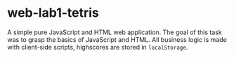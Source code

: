# web-lab1-tetris

A simple pure JavaScript and HTML web application. The goal of this task was to grasp the basics of JavaScript and HTML. All business logic is made with client-side scripts, highscores are stored in `localStorage`.
